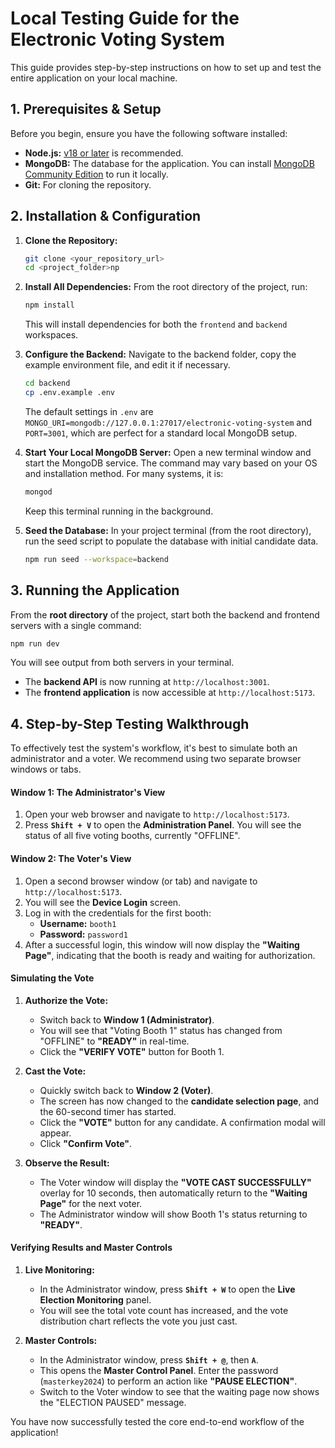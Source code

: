 # Local Testing Guide for the Electronic Voting System

This guide provides step-by-step instructions on how to set up and test the entire application on your local machine.

## 1. Prerequisites & Setup

Before you begin, ensure you have the following software installed:

-   **Node.js:** [v18 or later](https://nodejs.org/) is recommended.
-   **MongoDB:** The database for the application. You can install [MongoDB Community Edition](https://www.mongodb.com/try/download/community) to run it locally.
-   **Git:** For cloning the repository.

## 2. Installation & Configuration

1.  **Clone the Repository:**
    ```bash
    git clone <your_repository_url>
    cd <project_folder>np
    ```

2.  **Install All Dependencies:**
    From the root directory of the project, run:
    ```bash
    npm install
    ```
    This will install dependencies for both the `frontend` and `backend` workspaces.

3.  **Configure the Backend:**
    Navigate to the backend folder, copy the example environment file, and edit it if necessary.
    ```bash
    cd backend
    cp .env.example .env
    ```
    The default settings in `.env` are `MONGO_URI=mongodb://127.0.0.1:27017/electronic-voting-system` and `PORT=3001`, which are perfect for a standard local MongoDB setup.

4.  **Start Your Local MongoDB Server:**
    Open a new terminal window and start the MongoDB service. The command may vary based on your OS and installation method. For many systems, it is:
    ```bash
    mongod
    ```
    Keep this terminal running in the background.

5.  **Seed the Database:**
    In your project terminal (from the root directory), run the seed script to populate the database with initial candidate data.
    ```bash
    npm run seed --workspace=backend
    ```

## 3. Running the Application

From the **root directory** of the project, start both the backend and frontend servers with a single command:
```bash
npm run dev
```

You will see output from both servers in your terminal.
-   The **backend API** is now running at `http://localhost:3001`.
-   The **frontend application** is now accessible at `http://localhost:5173`.

## 4. Step-by-Step Testing Walkthrough

To effectively test the system's workflow, it's best to simulate both an administrator and a voter. We recommend using two separate browser windows or tabs.

#### **Window 1: The Administrator's View**

1.  Open your web browser and navigate to `http://localhost:5173`.
2.  Press **`Shift + V`** to open the **Administration Panel**. You will see the status of all five voting booths, currently "OFFLINE".

#### **Window 2: The Voter's View**

1.  Open a second browser window (or tab) and navigate to `http://localhost:5173`.
2.  You will see the **Device Login** screen.
3.  Log in with the credentials for the first booth:
    -   **Username:** `booth1`
    -   **Password:** `password1`
4.  After a successful login, this window will now display the **"Waiting Page"**, indicating that the booth is ready and waiting for authorization.

#### **Simulating the Vote**

1.  **Authorize the Vote:**
    -   Switch back to **Window 1 (Administrator)**.
    -   You will see that "Voting Booth 1" status has changed from "OFFLINE" to **"READY"** in real-time.
    -   Click the **"VERIFY VOTE"** button for Booth 1.

2.  **Cast the Vote:**
    -   Quickly switch back to **Window 2 (Voter)**.
    -   The screen has now changed to the **candidate selection page**, and the 60-second timer has started.
    -   Click the **"VOTE"** button for any candidate. A confirmation modal will appear.
    -   Click **"Confirm Vote"**.

3.  **Observe the Result:**
    -   The Voter window will display the **"VOTE CAST SUCCESSFULLY"** overlay for 10 seconds, then automatically return to the **"Waiting Page"** for the next voter.
    -   The Administrator window will show Booth 1's status returning to **"READY"**.

#### **Verifying Results and Master Controls**

1.  **Live Monitoring:**
    -   In the Administrator window, press **`Shift + W`** to open the **Live Election Monitoring** panel.
    -   You will see the total vote count has increased, and the vote distribution chart reflects the vote you just cast.

2.  **Master Controls:**
    -   In the Administrator window, press **`Shift + @`**, then **`A`**.
    -   This opens the **Master Control Panel**. Enter the password (`masterkey2024`) to perform an action like **"PAUSE ELECTION"**.
    -   Switch to the Voter window to see that the waiting page now shows the "ELECTION PAUSED" message.

You have now successfully tested the core end-to-end workflow of the application!
